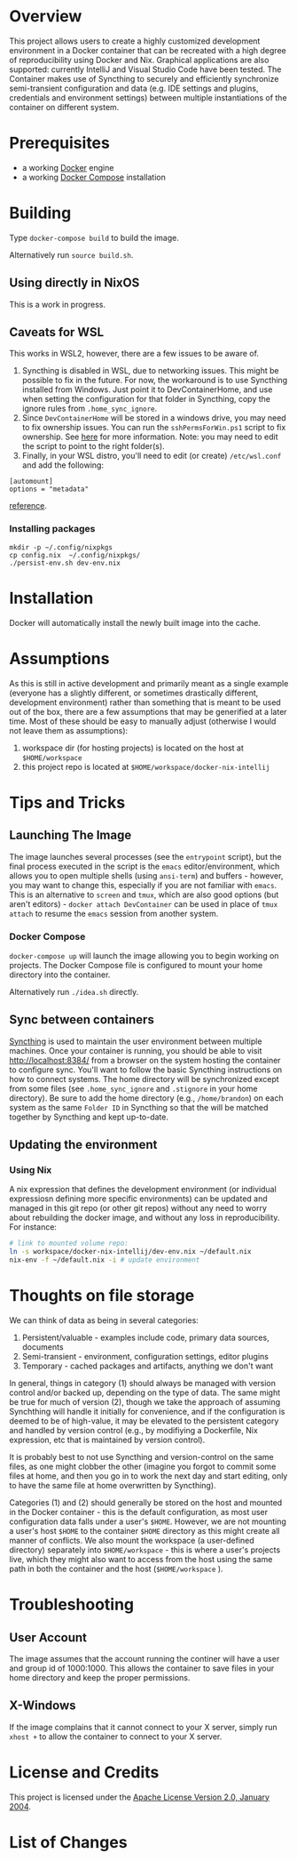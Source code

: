 # Overview
This project allows users to create a highly customized development environment in a Docker container that can be recreated with a high degree of reproducibility using Docker and Nix. Graphical applications are also supported: currently IntelliJ and Visual Studio Code have been tested. The Container makes use of Syncthing to securely and efficiently synchronize semi-transient configuration and data (e.g. IDE settings and plugins, credentials and environment settings) between multiple instantiations of the container on different system.

# Prerequisites
* a working [Docker](http://docker.io) engine
* a working [Docker Compose](http://docker.io) installation

# Building
Type `docker-compose build` to build the image.

Alternatively run `source build.sh`.

## Using directly in NixOS

This is a work in progress.

## Caveats for WSL

This works in WSL2, however, there are a few issues to be aware of.

1. Syncthing is disabled in WSL, due to networking issues. This might
be possible to fix in the future. For now, the workaround is to use
Syncthing installed from Windows. Just point it to DevContainerHome,
and use when setting the configuration for that folder in Syncthing,
copy the ignore rules from `.home_sync_ignore`.
2. Since `DevContainerHome` will be stored in a windows drive,
you may need to fix ownership issues. You can run the `sshPermsForWin.ps1`
script to fix ownership. See [here](https://superuser.com/questions/1296024/windows-ssh-permissions-for-private-key-are-too-open/1488937#1488937)
for more information. Note: you may need to edit the script to point to the right folder(s).
3. Finally, in your WSL distro, you'll need to edit (or create) `/etc/wsl.conf` and add the following:

```
[automount]
options = "metadata"
```

[reference](https://superuser.com/questions/1323645/unable-to-change-file-permissions-on-ubuntu-bash-for-windows-10).


### Installing packages

```
mkdir -p ~/.config/nixpkgs
cp config.nix  ~/.config/nixpkgs/
./persist-env.sh dev-env.nix
```

# Installation
Docker will automatically install the newly built image into the cache.

# Assumptions
 As this is still in active development and primarily meant as a single example (everyone has a slightly different, or sometimes drastically different, development environment) rather than something that is meant to be used out of the box, there are a few assumptions that may be generified at a later time. Most of these should be easy to manually adjust (otherwise I would not leave them as assumptions):

1. workspace dir (for hosting projects) is located on the host at `$HOME/workspace`
2. this project repo is located at `$HOME/workspace/docker-nix-intellij`


# Tips and Tricks

## Launching The Image

The image launches several processes (see the `entrypoint` script), but the final process executed in the script is the `emacs` editor/environment, which allows you to open multiple shells (using `ansi-term`) and buffers - however, you may want to change this, especially if you are not familiar with `emacs`. This is an alternative to `screen` and `tmux`, which are also good options (but aren't editors) - `docker attach DevContainer` can be used in place of `tmux attach` to resume the `emacs` session from another system.

### Docker Compose

`docker-compose up` will launch the image allowing you to begin working on projects. The Docker Compose file is configured to mount your home directory into the container.  

Alternatively run `./idea.sh` directly.

## Sync between containers

[Syncthing](https://syncthing.net/) is used to maintain the user environment between multiple machines. Once your container is running, you should be able to visit [http://localhost:8384/](http://localhost:8384/) from a browser on the system hosting the container to configure sync. You'll want to follow the basic Syncthing instructions on how to connect systems. The home directory will be synchronized except from some files (see `.home_sync_ignore` and `.stignore` in your home directory). Be sure to add the home directory (e.g., `/home/brandon`) on each system as the same `Folder ID` in Syncthing so that the will be matched together by Syncthing and kept up-to-date.

## Updating the environment

### Using Nix

A nix expression that defines the development environment (or individual expressiosn defining more specific environments) can be updated and managed in this git repo (or other git repos) without any need to worry about rebuilding the docker image, and without any loss in reproducibility. For instance:

```sh
# link to mounted volume repo:
ln -s workspace/docker-nix-intellij/dev-env.nix ~/default.nix
nix-env -f ~/default.nix -i # update environment
```

# Thoughts on file storage

We can think of data as being in several categories:

1. Persistent/valuable - examples include code, primary data sources, documents
2. Semi-transient - environment, configuration settings, editor plugins
3. Temporary - cached packages and artifacts, anything we don't want

In general, things in category (1) should always be managed with version control and/or backed up, depending on the type of data.
The same might be true for much of version (2), though we take the approach of assuming Synchthing will handle it initially for
convenience, and if the configuration is deemed to be of high-value, it may be elevated to the persistent category and handled
by version control (e.g., by modifiying a Dockerfile, Nix expression, etc that is maintained by version control).

It is probably best to not use Syncthing and version-control on the same files, as one might clobber the other (imagine you forgot to commit some files at home, and then you go in to work the next day and start editing, only to have the same file at home overwritten by Syncthing).

Categories (1) and (2) should generally be stored on the host and mounted in the Docker container - this is the default configuration, as most user configuration data falls under a user's `$HOME`. However, we are not mounting a user's host `$HOME` to the container `$HOME` directory as this might create all manner of conflicts. We also mount the workspace (a user-defined directory) separately into `$HOME/workspace` - this is where a user's projects live, which they might also want to access from the host using the same path in both the container and the host (`$HOME/workspace` ).

# Troubleshooting

## User Account
The image assumes that the account running the continer will have a user and group id of 1000:1000.  This allows the container 
to save files in your home directory and keep the proper permissions.

## X-Windows
If the image complains that it cannot connect to your X server, simply run `xhost +` to allow the container to connect 
to your X server.

# License and Credits
This project is licensed under the [Apache License Version 2.0, January 2004](http://www.apache.org/licenses/).

# List of Changes

